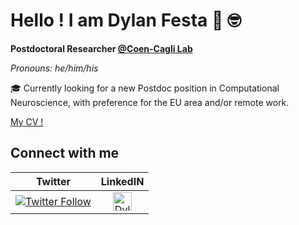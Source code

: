 # Hello ! I am Dylan Festa 👋 🤓

**Postdoctoral Researcher [@Coen-Cagli Lab](https://sites.google.com/site/rubencoencagli/)**

*Pronouns: he/him/his*

🎓 Currently looking for a new Postdoc position in Computational Neuroscience, with preference for the EU area and/or remote work.

[My CV !](https://github.com/dylanfesta/dylanfesta/raw/master/static/FestaD_cv.pdf)

## Connect with me 

| Twitter | LinkedIN |
|:-:|:-:|
[![Twitter Follow](https://img.shields.io/twitter/follow/dylanfesta.svg?style=social)](https://twitter.com/dylanfesta) | <a href="https://www.linkedin.com/in/dylanfesta/">  <img align="center" alt="Dylan Festa Linkedin" width="30px" src="https://firebasestorage.googleapis.com/v0/b/github--images.appspot.com/o/Github%20images%2Flinkedin.svg?alt=media&token=0e662ab8-db11-475a-9c43-18d89bcdfde0" />
</a>

<!--
- 🔭 I’m currently working on ...
- 🌱 I’m currently learning ...
- 👯 I’m looking to collaborate on ...
- 🤔 I’m looking for help with ...
- 💬 Ask me about ...
- 📫 How to reach me: ...
- 😄 Pronouns: ...
- ⚡ Fun fact: ...
-->
